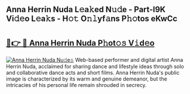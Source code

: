 ## Anna Herrin Nuda L𝚎a𝚔ed N𝚞𝚍e - Part-l9K Vi𝚍𝚎o L𝚎a𝚔s - H𝚘𝚝 O𝚗𝚕yf𝚊ns P𝚑𝚘tos eKwCc

# <h2><a href="http://kf7rhjp.oniu.top/?m=Anna+Herrin+Nuda">🔗👉 🔴 Anna Herrin Nuda P𝚑ot𝚘𝚜 V𝚒d𝚎o</a></h2>

[![Anna Herrin Nuda Nu𝚍e𝚜](https://i.imgur.com/0qMVB7G.gif)](http://kf7rhjp.oniu.top/?m=Anna+Herrin+Nuda)
Web-based performer and digital artist Anna Herrin Nuda, acclaimed for sharing dance and lifestyle ideas through solo and collaborative dance acts and short films. Anna Herrin Nuda's public image is characterized by its warm and genuine demeanor, but the intricacies of his personal life remain shrouded in secrecy.  

